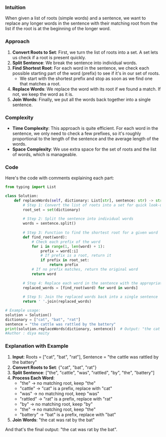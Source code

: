 ### Intuition
When given a list of roots (simple words) and a sentence, we want to replace any longer words in the sentence with their matching root from the list if the root is at the beginning of the longer word.

### Approach
1. **Convert Roots to Set**: First, we turn the list of roots into a set. A set lets us check if a root is present quickly.
2. **Split Sentence**: We break the sentence into individual words.
3. **Find Shortest Root**: For each word in the sentence, we check each possible starting part of the word (prefix) to see if it's in our set of roots.
   - We start with the shortest prefix and stop as soon as we find one that matches a root.
4. **Replace Words**: We replace the word with its root if we found a match. If not, we keep the word as it is.
5. **Join Words**: Finally, we put all the words back together into a single sentence.

### Complexity
- **Time Complexity**: This approach is quite efficient. For each word in the sentence, we only need to check a few prefixes, so it's roughly proportional to the length of the sentence and the average length of the words.
- **Space Complexity**: We use extra space for the set of roots and the list of words, which is manageable.

### Code
Here's the code with comments explaining each part:

```python
from typing import List

class Solution:
    def replaceWords(self, dictionary: List[str], sentence: str) -> str:
        # Step 1: Convert the list of roots into a set for quick look-up
        root_set = set(dictionary)
        
        # Step 2: Split the sentence into individual words
        words = sentence.split()
        
        # Step 3: Function to find the shortest root for a given word
        def find_root(word):
            # Check each prefix of the word
            for i in range(1, len(word) + 1):
                prefix = word[:i]
                # If prefix is a root, return it
                if prefix in root_set:
                    return prefix
            # If no prefix matches, return the original word
            return word
        
        # Step 4: Replace each word in the sentence with the appropriate root
        replaced_words = [find_root(word) for word in words]
        
        # Step 5: Join the replaced words back into a single sentence
        return ' '.join(replaced_words)

# Example usage:
solution = Solution()
dictionary = ["cat", "bat", "rat"]
sentence = "the cattle was rattled by the battery"
print(solution.replaceWords(dictionary, sentence))  # Output: "the cat was rat by the bat"
#Author : diya maity
```

### Explanation with Example
1. **Input**: Roots = ["cat", "bat", "rat"], Sentence = "the cattle was rattled by the battery"
2. **Convert Roots to Set**: {"cat", "bat", "rat"}
3. **Split Sentence**: ["the", "cattle", "was", "rattled", "by", "the", "battery"]
4. **Process Each Word**:
   - "the" -> no matching root, keep "the"
   - "cattle" -> "cat" is a prefix, replace with "cat"
   - "was" -> no matching root, keep "was"
   - "rattled" -> "rat" is a prefix, replace with "rat"
   - "by" -> no matching root, keep "by"
   - "the" -> no matching root, keep "the"
   - "battery" -> "bat" is a prefix, replace with "bat"
5. **Join Words**: "the cat was rat by the bat"

And that's the final output: "the cat was rat by the bat".
